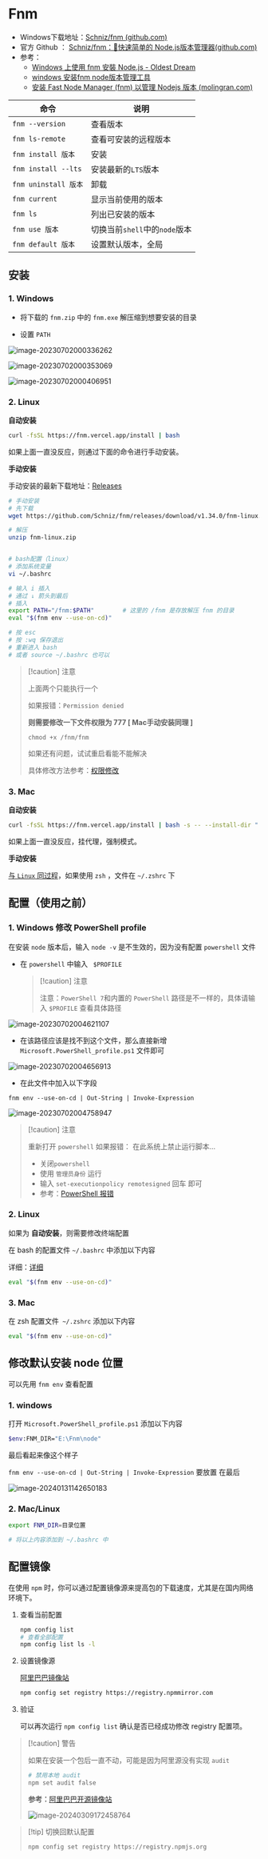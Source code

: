 # Fnm



- Windows下载地址：[Schniz/fnm (github.com)](https://github.com/Schniz/fnm/releases)
- 官方 Github ： [Schniz/fnm：🚀快速简单的 Node.js版本管理器(github.com)](https://github.com/Schniz/fnm#shell-setup)
- 参考：
    - [Windows 上使用 fnm 安裝 Node.js - Oldest Dream](https://oldestdream.com/2022/04/windows-install-nodejs-with-fnm/#:~:text=%E5%AE%89%E8%A3%9D)
    - [windows 安装fnm node版本管理工具](https://my.oschina.net/gfcm/blog/5712706)
    - [安装 Fast Node Manager (fnm) 以管理 Nodejs 版本 (molingran.com)](https://www.molingran.com/p/use-fnm/)

| 命令                 | 说明                          |
| -------------------- | ----------------------------- |
| `fnm --version`      | 查看版本                      |
| `fnm ls-remote`      | 查看可安装的远程版本          |
| `fnm install 版本`   | 安装                          |
| `fnm install --lts`  | 安装最新的`LTS`版本           |
| `fnm uninstall 版本` | 卸载                          |
| `fnm current`        | 显示当前使用的版本            |
| `fnm ls`             | 列出已安装的版本              |
| `fnm use 版本`       | 切换当前`shell`中的`node`版本 |
| `fnm default 版本`   | 设置默认版本，全局            |

## 安装

### 1. Windows

- 将下载的 `fnm.zip` 中的 `fnm.exe` 解压缩到想要安装的目录

- 设置 `PATH`

![image-20230702000336262](./assets/image-20230702000336262.png)

![image-20230702000353069](./assets/image-20230702000353069.png)

![image-20230702000406951](./assets/image-20230702000406951.png)

### 2. Linux

**自动安装**

``` bash
curl -fsSL https://fnm.vercel.app/install | bash
```

如果上面一直没反应，则通过下面的命令进行手动安装。



**手动安装**

手动安装的最新下载地址：[Releases](https://github.com/Schniz/fnm/releases)

``` bash
# 手动安装
# 先下载
wget https://github.com/Schniz/fnm/releases/download/v1.34.0/fnm-linux.zip

# 解压
unzip fnm-linux.zip


# bash配置（linux）
# 添加系统变量
vi ~/.bashrc

# 输入 i 插入
# 通过 ↓ 箭头到最后
# 插入
export PATH="/fnm:$PATH"		# 这里的 /fnm 是存放解压 fnm 的目录
eval "$(fnm env --use-on-cd)"

# 按 esc
# 按 :wq 保存退出
# 重新进入 bash
# 或者 source ~/.bashrc 也可以

```

> [!caution] 注意
>
> 上面两个只能执行一个
>
> 如果报错：`Permission denied`
>
> **则需要修改一下文件权限为 777 [ Mac手动安装同理 ]**  
>
> ```
> chmod +x /fnm/fnm
> ```
>
> 如果还有问题，试试重启看能不能解决
>
> 具体修改方法参考：[权限修改](https://blog.csdn.net/zh_1721342390/article/details/104753997)



### 3. Mac

**自动安装**

``` bash
curl -fsSL https://fnm.vercel.app/install | bash -s -- --install-dir "./.fnm" --skip-shell
```

如果上面一直没反应，挂代理，强制模式。

**手动安装**

[与 `Linux` 同过程](#_2-linux)，如果使用 `zsh` ，文件在 `~/.zshrc` 下


## 配置（使用之前）

### 1. Windows 修改 PowerShell profile

在安装 `node` 版本后，输入 `node -v` 是不生效的，因为没有配置 `powershell` 文件

- 在 `powershell` 中输入 ` $PROFILE`

    > [!caution] 注意
    >
    > 注意：`PowerShell 7`和内置的 `PowerShell` 路径是不一样的，具体请输入 `$PROFILE` 查看具体路径

![image-20230702004621107](./assets/image-20230702004621107.png)

- 在该路径应该是找不到这个文件，那么直接新增 `Microsoft.PowerShell_profile.ps1` 文件即可

![image-20230702004656913](./assets/image-20230702004656913.png)

- 在此文件中加入以下字段

```
fnm env --use-on-cd | Out-String | Invoke-Expression
```

![image-20230702004758947](./assets/image-20230702004758947.png)

> [!caution] 注意
>
> 重新打开 `powershell` 如果报错： 在此系统上禁止运行脚本...
>
> - 关闭`powershell`
> - 使用 `管理员身份` 运行
> - 输入 `set-executionpolicy remotesigned` 回车 即可
> - 参考：[PowerShell 报错](https://www.cnblogs.com/lovebing/p/16112837.html)



### 2. Linux

如果为 **自动安装**，则需要修改终端配置

在 bash 的配置文件 `~/.bashrc` 中添加以下内容

详细：[详细](https://www.molingran.com/p/use-fnm/#bash)

``` bash
eval "$(fnm env --use-on-cd)"
```



### 3. Mac

在 zsh 配置文件` ~/.zshrc` 添加以下内容

``` bash
eval "$(fnm env --use-on-cd)"
```





## 修改默认安装 node 位置

可以先用 `fnm env` 查看配置

### 1. windows

打开 `Microsoft.PowerShell_profile.ps1` 添加以下内容

```sh
$env:FNM_DIR="E:\Fnm\node"
```

最后看起来像这个样子

`fnm env --use-on-cd | Out-String | Invoke-Expression` 要放置 在最后

![image-20240131142650183](./assets/image-20240131142650183.png)



### 2. Mac/Linux

``` bash
export FNM_DIR=目录位置

# 将以上内容添加到 ~/.bashrc 中
```



## 配置镜像

在使用 `npm` 时，你可以通过配置镜像源来提高包的下载速度，尤其是在国内网络环境下。

1. 查看当前配置

    ``` bash
    npm config list
    # 查看全部配置
    npm config list ls -l
    ```

2. 设置镜像源

    [阿里巴巴镜像站](https://developer.aliyun.com/mirror/NPM?spm=a2c6h.13651102.0.0.30da1b11MCJsYX)

    ``` bash
    npm config set registry https://registry.npmmirror.com
    ```

3. 验证

    可以再次运行 `npm config list` 确认是否已经成功修改 registry 配置项。

> [!caution] 警告
>
> 如果在安装一个包后一直不动，可能是因为阿里源没有实现 `audit`
>
> ``` bash
> # 禁用本地 audit
> npm set audit false
> ```
>
> **参考：**[阿里巴巴开源镜像站](https://developer.aliyun.com/mirror/NPM?spm=a2c6h.13651102.0.0.30da1b11MCJsYX)
>
> ![image-20240309172458764](./assets/image-20240309172458764.png)



> [!tip] 切换回默认配置
>
> ``` bash
> npm config set registry https://registry.npmjs.org
> ```


